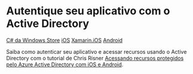 <properties linkid="develop-mobile-tutorials-sso-android" urlDisplayName="Active Directory SSO Authentication with ADAL" pageTitle="Efetue logon e acesse recursos com o Active Directory (Android) | Mobile Dev Center" metaKeywords="" description="Saiba como adicionar autentica&ccedil;&atilde;o a um aplicativo usando o Active Directory" metaCanonical="" disqusComments="1" umbracoNaviHide="1" documentationCenter="Mobile" title="Autentique seu aplicativo com o Active Directory" authors="wesmc,mahender" />

<tags ms.service="mobile-services" ms.workload="mobile" ms.tgt_pltfrm="mobile-android" ms.topic="article" ms.date="01/01/1900" ms.author="yuaxu" />

# Autentique seu aplicativo com o Active Directory

<div class="dev-center-tutorial-selector sublanding">
<a href="/pt-br/documentation/articles/mobile-services-windows-store-dotnet-adal-sso-authentication" title="C# da Windows Store" >C# da Windows Store</a>
<a href="/pt-br/documentation/articles/mobile-services-dotnet-backend-ios-adal-sso-authentication" title="iOS">iOS</a>
<a href="/pt-br/documentation/articles/mobile-services-dotnet-backend-xamarin-ios-adal-sso-authentication" title="Xamarin.iOS">Xamarin.iOS</a>
<a href="/pt-br/documentation/articles/mobile-services-dotnet-backend-android-ad-authentication" title="Android" class="current">Android</a>
</div>

Saiba como autenticar seu aplicativo e acessar recursos usando o Active Directory com o tutorial de Chris Risner [Acessando recursos protegidos pelo Azure Active Directory com iOS e Android][Acessando recursos protegidos pelo Azure Active Directory com iOS e Android].



  [Acessando recursos protegidos pelo Azure Active Directory com iOS e Android]: http://chrisrisner.com/Accessing-Resources-Secured-by-Azure-Active-Directory-with-iOS-and-Android
